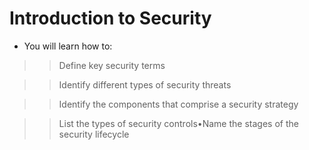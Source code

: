 # Introduction to Security
- You will learn how to:

>> Define key security terms

>> Identify different types of security threats

>> Identify the components that comprise a security strategy

>> List the types of security controls•Name the stages of the security lifecycle
